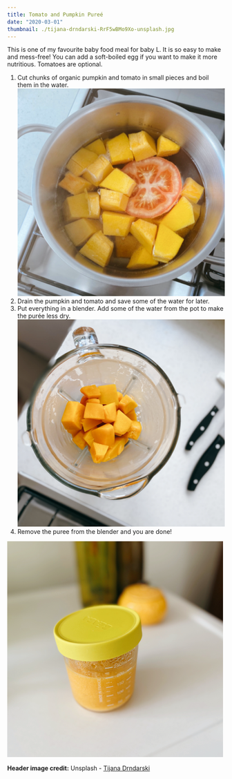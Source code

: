 ```yaml
---
title: Tomato and Pumpkin Pureé
date: "2020-03-01"
thumbnail: ./tijana-drndarski-RrF5wBMo9Xo-unsplash.jpg
---
```


This is one of my favourite baby food meal for baby L. It is so easy to make and mess-free! You can add a soft-boiled egg if you want to make it more nutritious. Tomatoes are optional. 

1. Cut chunks of organic pumpkin and tomato in small pieces and boil them in the water. ![](./boil-pot.png) 
2. Drain the pumpkin and tomato and save some of the water for later. 
3. Put everything in a blender. Add some of the water from the pot to make the purée less dry. ![](./blender.png) 
4. Remove the puree from the blender and you are done!

![](./pumpkin-tomato-puree.png)

**Header image credit:** Unsplash - [Tijana Drndarski](https://unsplash.com/photos/RrF5wBMo9Xo)